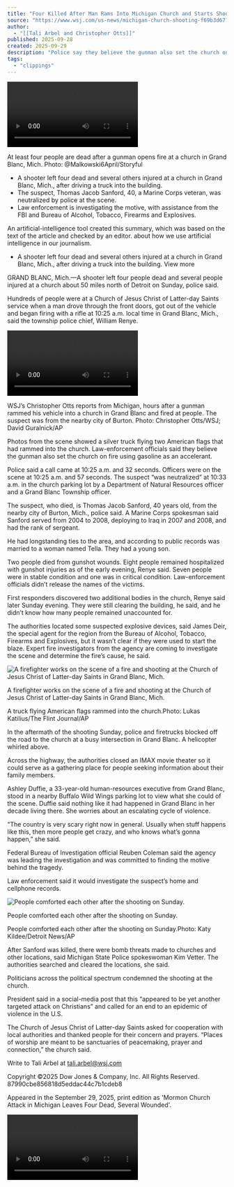 ```yaml
---
title: "Four Killed After Man Rams Into Michigan Church and Starts Shooting"
source: "https://www.wsj.com/us-news/michigan-church-shooting-f69b3d67?mod=djem10point"
author:
  - "[[Tali Arbel and Christopher Otts]]"
published: 2025-09-28
created: 2025-09-29
description: "Police say they believe the gunman also set the church on fire; he died in parking lot"
tags:
  - "clippings"
---
```

<video src="blob:https://www.wsj.com/651de1d3-2c99-4a9e-8c09-9681681901d3">Your browser does not support HTML5 video.<track src="https://m.wsj.net/video/20250929/540bdecd-da9f-4284-955a-764ca6a49cd0/8/092825mi.shootingv2cf1.en_US.vtt"></video>

At least four people are dead after a gunman opens fire at a church in Grand Blanc, Mich. Photo: @Malkowski6April/Storyful

- A shooter left four dead and several others injured at a church in Grand Blanc, Mich., after driving a truck into the building.
- The suspect, Thomas Jacob Sanford, 40, a Marine Corps veteran, was neutralized by police at the scene.
- Law enforcement is investigating the motive, with assistance from the FBI and Bureau of Alcohol, Tobacco, Firearms and Explosives.

An artificial-intelligence tool created this summary, which was based on the text of the article and checked by an editor. about how we use artificial intelligence in our journalism.

- A shooter left four dead and several others injured at a church in Grand Blanc, Mich., after driving a truck into the building.
	View more

GRAND BLANC, Mich.—A shooter left four people dead and several people injured at a church about 50 miles north of Detroit on Sunday, police said.

Hundreds of people were at a Church of Jesus Christ of Latter-day Saints service when a man drove through the front doors, got out of the vehicle and began firing with a rifle at 10:25 a.m. local time in Grand Blanc, Mich., said the township police chief, William Renye.

<video src="blob:https://www.wsj.com/630a5d8b-6b70-46b5-ad88-6f23632d2967">Your browser does not support HTML5 video.<track src="https://m.wsj.net/video/20250929/7fb41b8c-fbaa-4b49-a39c-12be932fbe43/1/092825vv.dispatch.mishoot1b.en_US.vtt"></video>

WSJ’s Christopher Otts reports from Michigan, hours after a gunman rammed his vehicle into a church in Grand Blanc and fired at people. The suspect was from the nearby city of Burton. Photo: Christopher Otts/WSJ; David Guralnick/AP

Photos from the scene showed a silver truck flying two American flags that had rammed into the church. Law-enforcement officials said they believe the gunman also set the church on fire using gasoline as an accelerant.

Police said a call came at 10:25 a.m. and 32 seconds. Officers were on the scene at 10:25 a.m. and 57 seconds. The suspect “was neutralized” at 10:33 a.m. in the church parking lot by a Department of Natural Resources officer and a Grand Blanc Township officer.

The suspect, who died, is Thomas Jacob Sanford, 40 years old, from the nearby city of Burton, Mich., police said. A Marine Corps spokesman said Sanford served from 2004 to 2008, deploying to Iraq in 2007 and 2008, and had the rank of sergeant.

He had longstanding ties to the area, and according to public records was married to a woman named Tella. They had a young son.

Two people died from gunshot wounds. Eight people remained hospitalized with gunshot injuries as of the early evening, Renye said. Seven people were in stable condition and one was in critical condition. Law-enforcement officials didn’t release the names of the victims.

First responders discovered two additional bodies in the church, Renye said later Sunday evening. They were still clearing the building, he said, and he didn’t know how many people remained unaccounted for.

The authorities located some suspected explosive devices, said James Deir, the special agent for the region from the Bureau of Alcohol, Tobacco, Firearms and Explosives, but it wasn’t clear if they were used to start the blaze. Expert fire investigators from the agency are coming to investigate the scene and determine the fire’s cause, he said.

![A firefighter works on the scene of a fire and shooting at the Church of Jesus Christ of Latter-day Saints in Grand Blanc, Mich.](https://images.wsj.net/im-64772399?width=540&size=1.495)

A firefighter works on the scene of a fire and shooting at the Church of Jesus Christ of Latter-day Saints in Grand Blanc, Mich.

A truck flying American flags rammed into the church.Photo: Lukas Katilius/The Flint Journal/AP

In the aftermath of the shooting Sunday, police and firetrucks blocked off the road to the church at a busy intersection in Grand Blanc. A helicopter whirled above.

Across the highway, the authorities closed an IMAX movie theater so it could serve as a gathering place for people seeking information about their family members.

Ashley Duffie, a 33-year-old human-resources executive from Grand Blanc, stood in a nearby Buffalo Wild Wings parking lot to view what she could of the scene. Duffie said nothing like it had happened in Grand Blanc in her decade living there. She worries about an escalating cycle of violence.

“The country is very scary right now in general. Usually when stuff happens like this, then more people get crazy, and who knows what’s gonna happen,” she said.

Federal Bureau of Investigation official Reuben Coleman said the agency was leading the investigation and was committed to finding the motive behind the tragedy.

Law enforcement said it would investigate the suspect’s home and cellphone records.

![People comforted each other after the shooting on Sunday.](https://images.wsj.net/im-18234111?width=540&size=1.417)

People comforted each other after the shooting on Sunday.

People comforted each other after the shooting on Sunday.Photo: Katy Kildee/Detroit News/AP

After Sanford was killed, there were bomb threats made to churches and other locations, said Michigan State Police spokeswoman Kim Vetter. The authorities searched and cleared the locations, she said.

Politicians across the political spectrum condemned the shooting at the church.

President said in a social-media post that this “appeared to be yet another targeted attack on Christians” and called for an end to an epidemic of violence in the U.S.

The Church of Jesus Christ of Latter-day Saints asked for cooperation with local authorities and thanked people for their concern and prayers. “Places of worship are meant to be sanctuaries of peacemaking, prayer and connection,” the church said.

Write to Tali Arbel at [tali.arbel@wsj.com](https://www.wsj.com/us-news/)

Copyright ©2025 Dow Jones & Company, Inc. All Rights Reserved. 87990cbe856818d5eddac44c7b1cdeb8

Appeared in the September 29, 2025, print edition as 'Mormon Church Attack in Michigan Leaves Four Dead, Several Wounded'.

<video xmlns="http://www.w3.org/1999/xhtml" src="blob:https://www.wsj.com/ce4be9f5-cccb-4fa7-af2b-0c72af289ffe"></video>